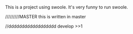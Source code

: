 This is a project using swoole.
It's very funny to run swoole.

/////////MASTER
this is written in master


//dddddddddddddddddd
develop >>1





